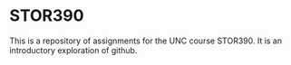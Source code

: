 # STOR390
This is a repository of assignments for the UNC course STOR390. It is an introductory exploration of github.
